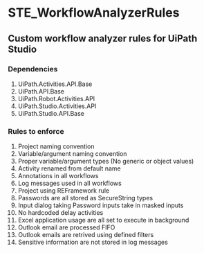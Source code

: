 # STE_WorkflowAnalyzerRules
## Custom workflow analyzer rules for UiPath Studio
### Dependencies
1. UiPath.Activities.API.Base
2. UiPath.API.Base
3. UiPath.Robot.Activities.API
4. UiPath.Studio.Activities.API
5. UiPath.Studio.API.Base
   
### Rules to enforce
1. Project naming convention
2. Variable/argument naming convention
3. Proper variable/argument types (No generic or object values)
4. Activity renamed from default name
5. Annotations in all workflows
6. Log messages used in all workflows
7. Project using REFramework rule
8. Passwords are all stored as SecureString types
9. Input dialog taking Password inputs take in masked inputs
10. No hardcoded delay activities
11. Excel application usage are all set to execute in background
12. Outlook email are processed FIFO
13. Outlook emails are retrived using defined filters
14. Sensitive information are not stored in log messages
